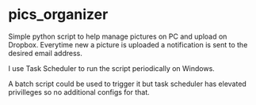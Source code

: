 # pics_organizer
Simple python script to help manage pictures on PC and upload on Dropbox.
Everytime new a picture is uploaded a notification is sent to the desired email address.

I use Task Scheduler to run the script periodically on Windows.

A batch script could be used to trigger it but task scheduler has elevated privilleges so no additional configs for that.
